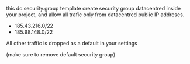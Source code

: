 this dc.security.group template create security group datacentred inside your project, and allow all trafic only from datacentred public IP addreses.

- 185.43.216.0/22
- 185.98.148.0/22


All other traffic is dropped as a default in your settings

(make sure to remove default security group)

